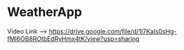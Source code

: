 # WeatherApp


Video Link --> https://drive.google.com/file/d/1I7KaIs0sHg-fMI6OB8ROtbEdRyHmx4tK/view?usp=sharing
